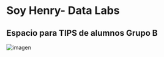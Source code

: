 # Soy Henry- Data Labs

## Espacio para TIPS de alumnos Grupo B

![imagen](https://blog.soyhenry.com/content/images/size/w1000/2022/04/Data2_logo.png)
